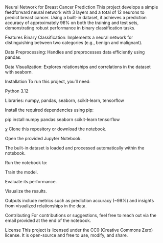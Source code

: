 Neural Network for Breast Cancer Prediction
This project develops a simple feedforward neural network with 3 layers and a total of 12 neurons to predict breast cancer. Using a built-in dataset, it achieves a prediction accuracy of approximately 98% on both the training and test sets, demonstrating robust performance in binary classification tasks.

Features
Binary Classification: Implements a neural network for distinguishing between two categories (e.g., benign and malignant).

Data Preprocessing: Handles and preprocesses data efficiently using pandas.

Data Visualization: Explores relationships and correlations in the dataset with seaborn.

Installation
To run this project, you’ll need:

Python 3.12

Libraries: numpy, pandas, seaborn, scikit-learn, tensorflow

Install the required dependencies using pip:

pip install numpy pandas seaborn scikit-learn tensorflow

$\chi$
Clone this repository or download the notebook.

Open the provided Jupyter Notebook.

The built-in dataset is loaded and processed automatically within the notebook.

Run the notebook to:

Train the model.

Evaluate its performance.

Visualize the results.

Outputs include metrics such as prediction accuracy (~98%) and insights from visualized relationships in the data.

Contributing
For contributions or suggestions, feel free to reach out via the email provided at the end of the notebook.

License
This project is licensed under the CC0 (Creative Commons Zero) license. It is open-source and free to use, modify, and share.
